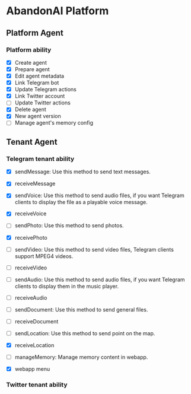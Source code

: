 # AbandonAI Platform

## Platform Agent

### Platform ability
- [x] Create agent
- [x] Prepare agent
- [x] Edit agent metadata
- [x] Link Telegram bot
- [x] Update Telegram actions
- [x] Link Twitter account
- [ ] Update Twitter actions
- [x] Delete agent
- [x] New agent version
- [ ] Manage agent's memory config

## Tenant Agent

### Telegram tenant ability
- [x] sendMessage: Use this method to send text messages.
- [x] receiveMessage
- [x] sendVoice: Use this method to send audio files, if you want Telegram clients to display the file as a playable voice message.
- [x] receiveVoice
- [ ] sendPhoto: Use this method to send photos.
- [x] receivePhoto
- [ ] sendVideo: Use this method to send video files, Telegram clients support MPEG4 videos.
- [ ] receiveVideo
- [ ] sendAudio: Use this method to send audio files, if you want Telegram clients to display them in the music player.
- [ ] receiveAudio
- [ ] sendDocument: Use this method to send general files.
- [ ] receiveDocument
- [ ] sendLocation: Use this method to send point on the map.
- [x] receiveLocation
- [ ] manageMemory: Manage memory content in webapp.
- [x] webapp menu


### Twitter tenant ability